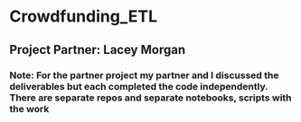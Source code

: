 # Crowdfunding_ETL
## Project Partner: Lacey Morgan
### Note: For the partner project my partner and I discussed the deliverables but each completed the code independently. There are separate repos and separate notebooks, scripts with the work